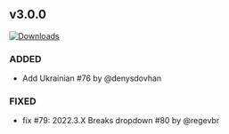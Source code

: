 ## v3.0.0
[![Downloads](https://img.shields.io/github/downloads/artem-sedykh/mini-humidifier/v2.5.5/total.svg)](https://github.com/artem-sedykh/mini-humidifier/releases/tag/v3.0.0)

### ADDED
- Add Ukrainian #76 by @denysdovhan

### FIXED
- fix #79: 2022.3.X Breaks dropdown #80 by @regevbr
